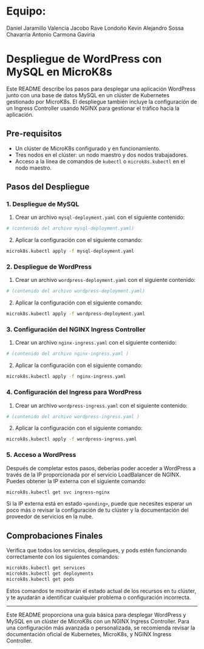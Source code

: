 # Equipo:

Daniel Jaramillo Valencia
Jacobo Rave Londoño
Kevin Alejandro Sossa Chavarria
Antonio Carmona Gaviria

# Despliegue de WordPress con MySQL en MicroK8s

Este README describe los pasos para desplegar una aplicación WordPress junto con una base de datos MySQL en un clúster de Kubernetes gestionado por MicroK8s. El despliegue también incluye la configuración de un Ingress Controller usando NGINX para gestionar el tráfico hacia la aplicación.

## Pre-requisitos

- Un clúster de MicroK8s configurado y en funcionamiento.
- Tres nodos en el clúster: un nodo maestro y dos nodos trabajadores.
- Acceso a la línea de comandos de `kubectl` o `microk8s.kubectl` en el nodo maestro.

## Pasos del Despliegue

### 1. Despliegue de MySQL

1. Crear un archivo `mysql-deployment.yaml` con el siguiente contenido:

```yaml
# (contenido del archivo mysql-deployment.yaml)
```

2. Aplicar la configuración con el siguiente comando:

```bash
microk8s.kubectl apply -f mysql-deployment.yaml
```

### 2. Despliegue de WordPress

1. Crear un archivo `wordpress-deployment.yaml` con el siguiente contenido:

```yaml
# (contenido del archivo wordpress-deployment.yaml)
```

2. Aplicar la configuración con el siguiente comando:

```bash
microk8s.kubectl apply -f wordpress-deployment.yaml
```

### 3. Configuración del NGINX Ingress Controller

1. Crear un archivo `nginx-ingress.yaml` con el siguiente contenido:

```yaml
# (contenido del archivo nginx-ingress.yaml )
```

2. Aplicar la configuración con el siguiente comando:

```bash
microk8s.kubectl apply -f nginx-ingress.yaml
```

### 4. Configuración del Ingress para WordPress

1. Crear un archivo `wordpress-ingress.yaml` con el siguiente contenido:

```yaml
# (contenido del archivo wordpress-ingress.yaml )
```

2. Aplicar la configuración con el siguiente comando:

```bash
microk8s.kubectl apply -f wordpress-ingress.yaml
```

### 5. Acceso a WordPress

Después de completar estos pasos, deberías poder acceder a WordPress a través de la IP proporcionada por el servicio LoadBalancer de NGINX. Puedes obtener la IP externa con el siguiente comando:

```bash
microk8s.kubectl get svc ingress-nginx
```

Si la IP externa está en estado `<pending>`, puede que necesites esperar un poco más o revisar la configuración de tu clúster y la documentación del proveedor de servicios en la nube.

## Comprobaciones Finales

Verifica que todos los servicios, despliegues, y pods estén funcionando correctamente con los siguientes comandos:

```bash
microk8s.kubectl get services
microk8s.kubectl get deployments
microk8s.kubectl get pods
```

Estos comandos te mostrarán el estado actual de los recursos en tu clúster, y te ayudarán a identificar cualquier problema o configuración incorrecta.

---

Este README proporciona una guía básica para desplegar WordPress y MySQL en un clúster de MicroK8s con un NGINX Ingress Controller. Para una configuración más avanzada o personalizada, se recomienda revisar la documentación oficial de Kubernetes, MicroK8s, y NGINX Ingress Controller.